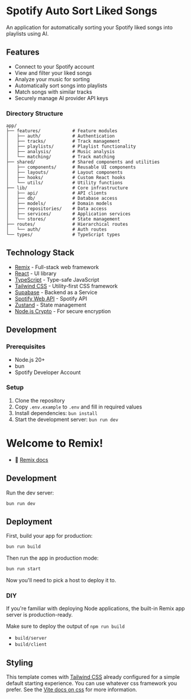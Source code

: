 # Spotify Auto Sort Liked Songs

An application for automatically sorting your Spotify liked songs into playlists using AI.

## Features

- Connect to your Spotify account
- View and filter your liked songs
- Analyze your music for sorting
- Automatically sort songs into playlists
- Match songs with similar tracks
- Securely manage AI provider API keys

### Directory Structure

```
app/
├── features/            # Feature modules
│   ├── auth/            # Authentication
│   ├── tracks/          # Track management
│   ├── playlists/       # Playlist functionality
│   ├── analysis/        # Music analysis
│   └── matching/        # Track matching
├── shared/              # Shared components and utilities
│   ├── components/      # Reusable UI components
│   ├── layouts/         # Layout components
│   ├── hooks/           # Custom React hooks
│   └── utils/           # Utility functions
├── lib/                 # Core infrastructure
│   ├── api/             # API clients
│   ├── db/              # Database access
│   ├── models/          # Domain models
│   ├── repositories/    # Data access
│   ├── services/        # Application services
│   └── stores/          # State management
├── routes/              # Hierarchical routes
│   └── auth/            # Auth routes
└── types/               # TypeScript types
```

## Technology Stack

- [Remix](https://remix.run/) - Full-stack web framework
- [React](https://reactjs.org/) - UI library
- [TypeScript](https://www.typescriptlang.org/) - Type-safe JavaScript
- [Tailwind CSS](https://tailwindcss.com/) - Utility-first CSS framework
- [Supabase](https://supabase.io/) - Backend as a Service
- [Spotify Web API](https://developer.spotify.com/documentation/web-api/) - Spotify API
- [Zustand](https://github.com/pmndrs/zustand) - State management
- [Node.js Crypto](https://nodejs.org/api/crypto.html) - For secure encryption

## Development

### Prerequisites

- Node.js 20+
- bun
- Spotify Developer Account

### Setup

1. Clone the repository
2. Copy `.env.example` to `.env` and fill in required values
3. Install dependencies: `bun install`
4. Start the development server: `bun run dev`

# Welcome to Remix!

- 📖 [Remix docs](https://remix.run/docs)

## Development

Run the dev server:

```shellscript
bun run dev
```

## Deployment

First, build your app for production:

```sh
bun run build
```

Then run the app in production mode:

```sh
bun run start
```

Now you'll need to pick a host to deploy it to.

### DIY

If you're familiar with deploying Node applications, the built-in Remix app server is production-ready.

Make sure to deploy the output of `npm run build`

- `build/server`
- `build/client`

## Styling

This template comes with [Tailwind CSS](https://tailwindcss.com/) already configured for a simple default starting experience. You can use whatever css framework you prefer. See the [Vite docs on css](https://vitejs.dev/guide/features.html#css) for more information.
